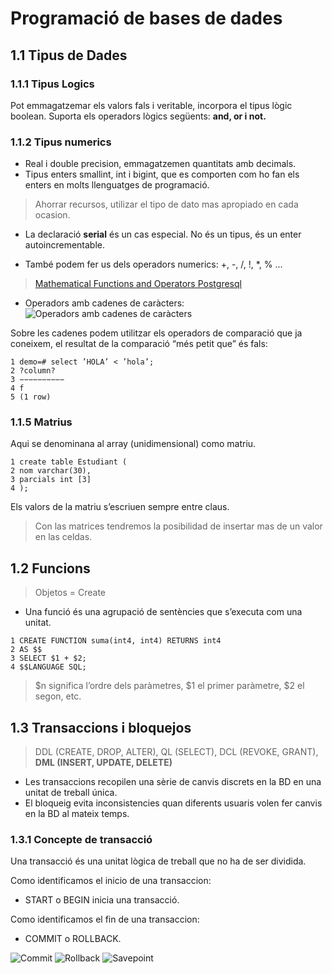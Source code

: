 # Programació de bases de dades
## 1.1 Tipus de Dades
### 1.1.1 Tipus Logics
Pot emmagatzemar els valors fals i veritable, incorpora el tipus lògic boolean. Suporta els operadors lògics següents: **and, or i not.**

### 1.1.2 Tipus numerics
- Real i double precision, emmagatzemen
quantitats amb decimals.
- Tipus enters smallint, int i bigint, que es comporten
com ho fan els enters en molts llenguatges de programació.

> Ahorrar recursos, utilizar el tipo de dato mas apropiado en cada ocasion.

- La declaració **serial** és un cas especial. No és un tipus, és un enter autoincrementable.

- També podem fer us dels operadors numerics: +, -, /, !, *, % ...

> [Mathematical Functions and Operators Postgresql](https://www.postgresql.org/docs/9.3/functions-math.html)

- Operadors amb cadenes de caràcters: ![Operadors amb cadenes de caràcters](https://i.imgur.com/Du5f8nt.png)

Sobre les cadenes podem utilitzar els operadors de comparació que ja coneixem, el resultat de la comparació “més petit que” és fals:

```
1 demo=# select ’HOLA’ < ’hola’;
2 ?column?
3 −−−−−−−−−−
4 f
5 (1 row)
```

### 1.1.5 Matrius
Aqui se denominana al array (unidimensional) como matriu.
```
1 create table Estudiant (
2 nom varchar(30),
3 parcials int [3]
4 );
```
Els valors de la matriu s’escriuen sempre entre claus.

> Con las matrices tendremos la posibilidad de insertar mas de un valor en las celdas.

## 1.2 Funcions
> Objetos = Create

- Una funció és una agrupació de sentències que s’executa com una unitat.
```
1 CREATE FUNCTION suma(int4, int4) RETURNS int4
2 AS $$
3 SELECT $1 + $2;
4 $$LANGUAGE SQL;
```
> $n significa l’ordre dels paràmetres, $1 el primer paràmetre, $2 el segon, etc.

## 1.3 Transaccions i bloquejos
> DDL (CREATE, DROP, ALTER), QL (SELECT), DCL (REVOKE, GRANT), **DML (INSERT, UPDATE, DELETE)**

- Les transaccions recopilen una sèrie de canvis discrets en la BD en una unitat de treball única.
- El bloqueig evita inconsistencies quan diferents usuaris volen fer canvis en la BD al mateix temps.

### 1.3.1 Concepte de transacció
Una transacció és una unitat lògica de treball que no ha de ser dividida.

Como identificamos el inicio de una transaccion:
- START o BEGIN inicia una transacció.

Como identificamos el fin de una transaccion:
- COMMIT o ROLLBACK.

![Commit](https://i.imgur.com/gJQd8Ye.png)
![Rollback](https://i.imgur.com/OuuUJPo.png)
![Savepoint](https://i.imgur.com/7fiPtXq.png)

